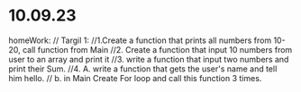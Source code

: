 # 10.09.23
homeWork:
// Targil 1:
        //1.Create a function that prints all numbers from 10-20, call function from Main
        //2. Create a function that input 10 numbers from user to an array and print it
        //3. write a function that input two numbers and print their Sum.
        //4. A. write a function that gets the user's name and tell him hello.
        //   b. in Main Create For loop and call this function 3 times.

